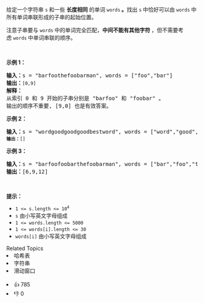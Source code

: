 <p>给定一个字符串 <code>s</code><strong> </strong>和一些 <strong>长度相同</strong> 的单词 <code>words</code><strong> 。</strong>找出 <code>s</code><strong> </strong>中恰好可以由 <code>words</code><strong> </strong>中所有单词串联形成的子串的起始位置。</p>

<p>注意子串要与 <code>words</code><strong> </strong>中的单词完全匹配，<strong>中间不能有其他字符 </strong>，但不需要考虑 <code>words</code><strong> </strong>中单词串联的顺序。</p>

<p> </p>

<p><strong>示例 1：</strong></p>

<pre>
<strong>输入：</strong>s = "barfoothefoobarman", words = ["foo","bar"]
<strong>输出：</strong><code>[0,9]</code>
<strong>解释：</strong>
从索引 0 和 9 开始的子串分别是 "barfoo" 和 "foobar" 。
输出的顺序不重要, [9,0] 也是有效答案。
</pre>

<p><strong>示例 2：</strong></p>

<pre>
<strong>输入：</strong>s = "wordgoodgoodgoodbestword", words = ["word","good","best","word"]
<code><strong>输出：</strong>[]</code>
</pre>

<p><strong>示例 3：</strong></p>

<pre>
<strong>输入：</strong>s = "barfoofoobarthefoobarman", words = ["bar","foo","the"]
<strong>输出：</strong>[6,9,12]
</pre>

<p> </p>

<p><strong>提示：</strong></p>

<ul>
	<li><code>1 <= s.length <= 10<sup>4</sup></code></li>
	<li><code>s</code> 由小写英文字母组成</li>
	<li><code>1 <= words.length <= 5000</code></li>
	<li><code>1 <= words[i].length <= 30</code></li>
	<li><code>words[i]</code> 由小写英文字母组成</li>
</ul>
<div><div>Related Topics</div><div><li>哈希表</li><li>字符串</li><li>滑动窗口</li></div></div><br><div><li>👍 785</li><li>👎 0</li></div>